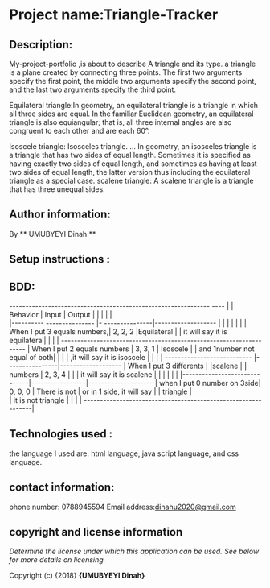 # Project name:Triangle-Tracker
 ## Description: 
My-project-portfolio ,is about to describe A triangle and its type. a triangle is a plane created by connecting three points. The first two arguments specify the first point, the middle two arguments specify the second point, and the last two arguments specify the third point.

Equilateral triangle:In geometry, an equilateral triangle is a triangle in which all three sides are equal. In the familiar Euclidean geometry, an equilateral triangle is also equiangular; that is, all three internal angles are also congruent to each other and are each 60°.

Isoscele triangle: Isosceles triangle. ... In geometry, an isosceles triangle is a triangle that has two sides of equal length. Sometimes it is specified as having exactly two sides of equal length, and sometimes as having at least two sides of equal length, the latter version thus including the equilateral triangle as a special case.
scalene triangle: A scalene triangle is a triangle that has three unequal sides.

## Author information: 
By ** UMUBYEYI Dinah **
## Setup instructions : 
## BDD:
--------------------------------------------------------------  ----    |
|  Behavior                    |  Input          |  Output           |  |                              |                 |                   |  
|----------  ---------------   |- ---------------|-------------------   |                              |                 |                   |  |                              |
|  When I put 3 equals numbers,|   2, 2, 2       |Equilateral        |
| it will say it is equilateral|                 |                   |
| -------------------------------------------------------------------   |  When I put 2 equals numbers |   3, 3, 1       |  Isoscele         |
| and 1number not equal of both|                 |                   |  | ,it will say it is isoscele  |                 |                   |
| ---------------------------  |- ---------------|-------------------   |    When I put 3 differents   |                 |scalene            |
|  numbers                     |    2, 3, 4      |                   |  | it will say it is scalene    |                 |                   |                                 |                 |                   | 
|------------------------------|-----------------|--------------------  |  when I put 0 number on 3side|     0, 0, 0     |  There is not     |    or in 1 side, it will say    |                 |       triangle    |  
|    it is not triangle        |                 |                   |  |      --------------------------------------------------------------|         

## Technologies used :
the language I used are: html language, java script language, and css language.

## contact information:
phone number: 0788945594
Email address:dinahu2020@gmail.com

## copyright and license information
*Determine the license under which this application can be used.  See below for more details on licensing.*

Copyright (c) {2018} **{UMUBYEYI Dinah}**